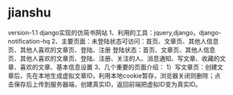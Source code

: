 # jianshu
version-1.1
django实现的仿简书网站
1、利用的工具：jquery,django，django-notification-hq
2、主要页面：未登陆状态可访问：首页、文章页、其他人信息页、其他人喜欢的文章页、登陆、注册
            登陆状态：首页、文章页、其他人信息页、其他人喜欢的文章页、登陆、注册、关注的人、消息通知、写文章、收藏的文章、喜欢的文章、基本信息设置
3、几个重要的页面介绍：
    1）写文章页：创建文章后，先在本地生成虚拟文章ID，利用本地cookie暂存，浏览器关闭则删除；点击保存后上传到服务器端，创建真实ID，返回前端把虚拟ID变为真实ID。
                
